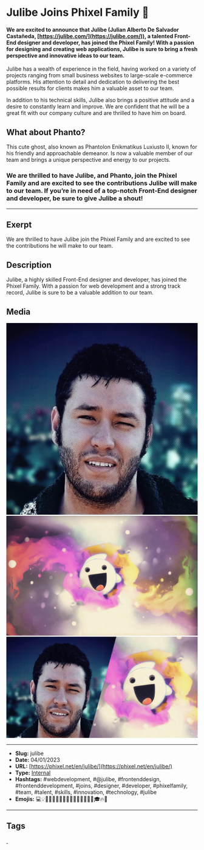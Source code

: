 # Julibe Joins Phixel Family 👻
#### **We are excited to announce that Julibe (Julian Alberto De Salvador Castañeda, [https://julibe.com/](https://julibe.com/)), a talented Front-End designer and developer, has joined the Phixel Family! With a passion for designing and creating web applications, Julibe is sure to bring a fresh perspective and innovative ideas to our team.**

Julibe has a wealth of experience in the field, having worked on a variety of projects ranging from small business websites to large-scale e-commerce platforms. His attention to detail and dedication to delivering the best possible results for clients makes him a valuable asset to our team.

In addition to his technical skills, Julibe also brings a positive attitude and a desire to constantly learn and improve. We are confident that he will be a great fit with our company culture and are thrilled to have him on board.

## What about Phanto?

This cute ghost, also known as Phantolon Enikmatikus Luxiusto II, known for his friendly and approachable demeanor. Is now a valuable member of our team and brings a unique perspective and energy to our projects.

### We are thrilled to have Julibe, and Phanto, join the Phixel Family and are excited to see the contributions Julibe will make to our team. If you’re in need of a top-notch Front-End designer and developer, be sure to give Julibe a shout!
------------
## Exerpt
We are thrilled to have Julibe join the Phixel Family and are excited to see the contributions he will make to our team.
## Description
Julibe, a highly skilled Front-End designer and developer, has joined the Phixel Family. With a passion for web development and a strong track record, Julibe is sure to be a valuable addition to our team.
## Media
<img src="media/5e244ab8/julibe-avatar.jpg">
<img src="media/69a294d0/julibe-phanto-fires.jpg">
<img src="media/2477109b/julibe-phanto.jpg">

------------
- **Slug:** julibe
- **Date:** 04/01/2023
- **URL:** [https://phixel.net/en/julibe/](https://phixel.net/en/julibe/)
- **Type:** [Internal](#internal)
- **Hashtags:** #webdevelopment, #@julibe, #frontenddesign, #frontenddevelopment, #joins, #designer, #developer, #phixelfamily, #team, #talent, #skills, #innovation, #technology, #julibe
- **Emojis:** 💻💡💪🏽🫥👻🫳🖤🎃😈👻🔮👅🌟🎉🎊🎓🔥🚀

------------
## Tags
[ ](# )
